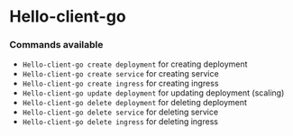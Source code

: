 # Hello-client-go

### Commands available

* `Hello-client-go create deployment` for creating deployment
* `Hello-client-go create service` for creating service
* `Hello-client-go create ingress` for creating ingress 
* `Hello-client-go update deployment` for updating deployment (scaling)
* `Hello-client-go delete deployment` for deleting deployment
* `Hello-client-go delete service` for deleting service
* `Hello-client-go delete ingress` for deleting ingress
